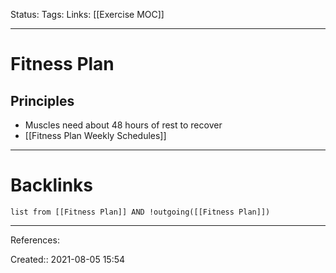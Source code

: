 Status:
Tags:
Links: [[Exercise MOC]]
___
# Fitness Plan
## Principles
- Muscles need about 48 hours of rest to recover
- [[Fitness Plan Weekly Schedules]]
___
# Backlinks
```dataview
list from [[Fitness Plan]] AND !outgoing([[Fitness Plan]])
```
___
References:

Created:: 2021-08-05 15:54